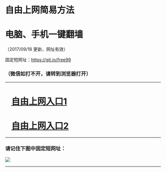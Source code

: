 ﻿# 自由上网简易方法

# 电脑、手机一键翻墙

（2017/09/18 更新，网址有效）

固定短网址：https://git.io/free99

### （微信如打不开，请转到浏览器打开）


***





# &nbsp;&nbsp; <a href="http://ft24029719.fwq-tz1005.info/fwqtz01.html?t=09180011113 " target="_blank">自由上网入口1</a>
# &nbsp;&nbsp; <a href="http://ft1240119504.fwq-tz1006.info/fwqtz02.html?t=09180012707 " target="_blank">自由上网入口2</a>
***

### 请记住下图中固定短网址：

<img src="https://s3-us-west-2.amazonaws.com/fwq-1001/yjfq-20170905okok.png" /> 


***

